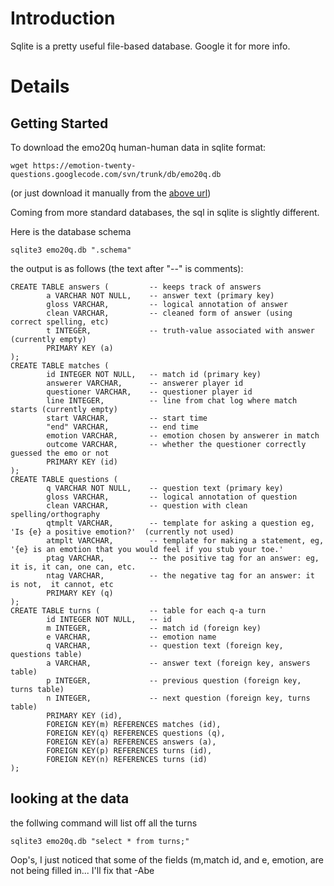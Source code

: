 # Introduction #

Sqlite is a pretty useful file-based database.  Google it for more info.





# Details #

## Getting Started ##

To download the emo20q human-human data in sqlite format:

`wget https://emotion-twenty-questions.googlecode.com/svn/trunk/db/emo20q.db`

(or just download it manually from the [above url](https://emotion-twenty-questions.googlecode.com/svn/trunk/db/emo20q.db))

Coming from more standard databases, the sql in sqlite is slightly different.

Here is the database schema

`sqlite3 emo20q.db ".schema"`

the output is as follows (the text after "--" is comments):

```
CREATE TABLE answers (         -- keeps track of answers
        a VARCHAR NOT NULL,    -- answer text (primary key)
        gloss VARCHAR,         -- logical annotation of answer
        clean VARCHAR,         -- cleaned form of answer (using correct spelling, etc)
        t INTEGER,             -- truth-value associated with answer (currently empty)
        PRIMARY KEY (a)
);
CREATE TABLE matches (
        id INTEGER NOT NULL,   -- match id (primary key)
        answerer VARCHAR,      -- answerer player id
        questioner VARCHAR,    -- questioner player id
        line INTEGER,          -- line from chat log where match starts (currently empty)
        start VARCHAR,         -- start time
        "end" VARCHAR,         -- end time
        emotion VARCHAR,       -- emotion chosen by answerer in match
        outcome VARCHAR,       -- whether the questioner correctly guessed the emo or not
        PRIMARY KEY (id)
);
CREATE TABLE questions (
        q VARCHAR NOT NULL,    -- question text (primary key)
        gloss VARCHAR,         -- logical annotation of question 
        clean VARCHAR,         -- question with clean spelling/orthography
        qtmplt VARCHAR,        -- template for asking a question eg, 'Is {e} a positive emotion?'  (currently not used)
        atmplt VARCHAR,        -- template for making a statement, eg, '{e} is an emotion that you would feel if you stub your toe.'
        ptag VARCHAR,          -- the positive tag for an answer: eg, it is, it can, one can, etc.
        ntag VARCHAR,          -- the negative tag for an answer: it is not,  it cannot, etc
        PRIMARY KEY (q)
);
CREATE TABLE turns (           -- table for each q-a turn
        id INTEGER NOT NULL,   -- id 
        m INTEGER,             -- match id (foreign key)
        e VARCHAR,             -- emotion name
        q VARCHAR,             -- question text (foreign key, questions table)
        a VARCHAR,             -- answer text (foreign key, answers table)
        p INTEGER,             -- previous question (foreign key, turns table)
        n INTEGER,             -- next question (foreign key, turns table)
        PRIMARY KEY (id),
        FOREIGN KEY(m) REFERENCES matches (id),
        FOREIGN KEY(q) REFERENCES questions (q),
        FOREIGN KEY(a) REFERENCES answers (a),
        FOREIGN KEY(p) REFERENCES turns (id),
        FOREIGN KEY(n) REFERENCES turns (id)
);
```


## looking at the data ##

the follwing command will list off all the turns

`sqlite3 emo20q.db "select * from turns;"`

Oop's, I just noticed that some of the fields (m,match id, and e, emotion, are not being filled in... I'll fix that
-Abe